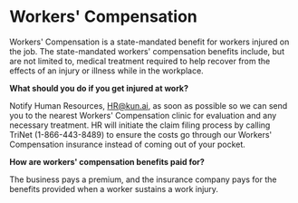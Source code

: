 # Workers' Compensation

Workers' Compensation is a state-mandated benefit for workers injured on the job. The state-mandated workers' compensation benefits include, but are not limited to, medical treatment required to help recover from the effects of an injury or illness while in the workplace.

**What should you do if you get injured at work?**

Notify Human Resources, HR@kun.ai, as soon as possible so we can send you to the nearest Workers' Compensation clinic for evaluation and any necessary treatment. HR will initiate the claim filing process by calling TriNet (1-866-443-8489) to ensure the costs go through our Workers' Compensation insurance instead of coming out of your pocket.

**How are workers' compensation benefits paid for?**

The business pays a premium, and the insurance company pays for the benefits provided when a worker sustains a work injury.
